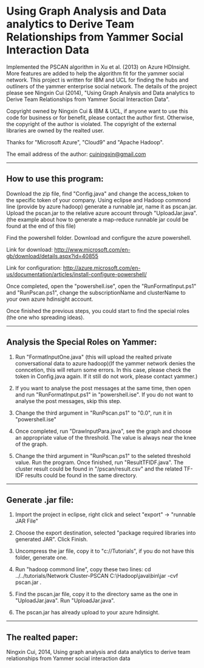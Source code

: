 Using Graph Analysis and Data analytics to Derive Team Relationships from Yammer Social Interaction Data
=====================

Implemented the PSCAN algorithm in Xu et al. (2013) on Azure HDInsight. More features are added to help the algorithm fit for the yammer social network. This project is written for IBM and UCL for finding the hubs and outliners of the yammer enterprise social network. The details of the project please see Ningxin Cui (2014), "Using Graph Analysis and Data analytics to Derive Team Relationships from Yammer Social Interaction Data".

Copyright owned by Ningxin Cui & IBM & UCL, if anyone want to use this code for business or for benefit, please contact the author first. Otherwise, the copyright of the author is violated. The copyright of the external libraries are owned by the realted user. 

Thanks for "Microsoft Azure", "Cloud9" and "Apache Hadoop". 

The email address of the author: cuiningxin@gmail.com

----------------------------------------------------------------------------------------------------------------------------

<h2>How to use this program: </h2>

Download the zip file, find "Config.java" and change the access_token to the specific token of your company. Using eclipse and Hadoop commond line (provide by azure hadoop) generate a runnable jar, name it as pscan.jar. Upload the pscan.jar to the relative azure account through "UploadJar.java". (the example about how to generate a map-reduce runnable jar could be found at the end of this file)

Find the powershell folder. Download and configure the azure powershell. 

Link for download: http://www.microsoft.com/en-gb/download/details.aspx?id=40855

Link for configuration: http://azure.microsoft.com/en-us/documentation/articles/install-configure-powershell/ 

Once completed, open the "powershell.ise", open the "RunFormatInput.ps1" and "RunPscan.ps1", change the subscriptionName and clusterName to your own azure hdinsight account.

Once finished the previous steps, you could start to find the special roles (the one who spreading ideas).

----------------------------------------------------------------------------------------------------------------------------
<h2> Analysis the Special Roles on Yammer: </h2>

  1. Run "FormatInputOne.java" (this will upload the realted private conversational data to azure hadoop)(If the yammer network denies the conncetion, this will return some errors. In this case, please check the token in Config.java again. If it still do not work, please contact yammer.)

  2. If you want to analyse the post messages at the same time, then open and run "RunFormatInput.ps1" in "powershell.ise". If you do not want to analyse the post messages, skip this step.
  
  3. Change the third argument in "RunPscan.ps1" to "0.0", run it in "powershell.ise"

  4. Once completed, run "DrawInputPara.java", see the graph and choose an appropriate value of the threshold. The value is always near the knee of the graph.
  
  5. Change the third argument in "RunPscan.ps1" to the seleted threshold value. Run the program. Once finished, run "ResultTFIDF.java". The cluster result could be found in "/pscan/result.csv" and the related TF-IDF results could be found in the same directory.
  
------------------------------------------------------------------------------------------------------------------------------
<h2>Generate .jar file:</h2>

  1. Import the project in eclipse, right click and select "export" -> "runnable JAR File" 
  
  2. Choose the export destination, selected "package required libraries into generated JAR". Click Finish.
  
  3. Uncompress the jar file, copy it to "c://Tutorials", if you do not have this folder, generate one.

  4. Run "hadoop commond line", copy these two lines:
      cd ../../tutorials/Network Cluster-PSCAN
      C:\Hadoop\java\bin\jar -cvf pscan.jar *.*

  5. Find the pscan.jar file, copy it to the directory same as the one in "UploadJar.java". Run "UploadJar.java".
  
  6. The pscan.jar has already upload to your azure hdinsight.
  

------------------------------------------------------------------------------------------------------------------------------
<h2>The realted paper:</h2> 

Ningxin Cui, 2014, Using graph analysis and data analytics to derive team relationships from Yammer social interaction data
